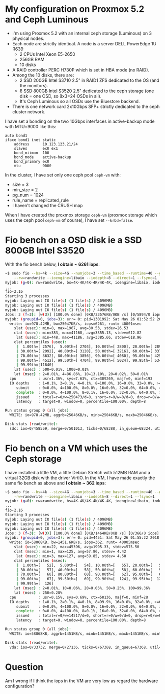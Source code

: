 # My configuration on Proxmox 5.2 and Ceph Luminous

* I'm using Proxmox 5.2 with an internal ceph storage (Luminous) on 3 physical nodes.
* Each node are strictly identical. A node is a server DELL PowerEdge 1U R639:
    - 2 CPUs Intel Xeon E5-2650
    - 256GB RAM
    - 10 disks
* A RAID controller PERC H730P which is set in HBA mode (no RAID).
* Among the 10 disks, there are:
    - 2 SSD 200GB Intel S3710 2.5" in RAID1 ZFS dedicated to the OS (and the monitors).
    - 8 SSD 800GB Intel S3520 2.5" dedicated to the ceph storage (one disk = one OSD, so 8x3=24 OSDs in all).
    - It's Ceph Luminous so all OSDs use the Bluestore backend.
* There is one network card 2x10Gbps SFP+ strictly dedicated to the ceph cluster network.

I have set a bonding on the two 10Gbps interfaces in active-backup mode with MTU=9000 like this:

```
auto bond1
iface bond1 inet static
    address      10.123.123.21/24
    slaves       ex0 ex1
    bond_miimon  100
    bond_mode    active-backup
    bond_primary ex0
    mtu          9000
```

In the cluster, I have set only one ceph pool `ceph-vm` with:

- size = 3
- min_size = 2
- pg_num = 1024
- rule_name = replicated_rule
- I haven't changed the CRUSH map

When I have created the proxmox storage `ceph-vm` (proxmox storage which uses the ceph
pool `ceph-vm` of course), I have set `--krbd=false`.


# Fio bench on a OSD disk ie a SSD 800GB Intel S3520

With the fio bench below, **I obtain ~ 6261 iops**:

```sh
~$ sudo fio --bs=4k --size=4G --numjobs=3 --time_based --runtime=40 --group_reporting --name myjob \
    --rw=randwrite --ioengine=libaio --iodepth=8 --direct=1 --fsync=1
myjob: (g=0): rw=randwrite, bs=4K-4K/4K-4K/4K-4K, ioengine=libaio, iodepth=8
...
fio-2.16
Starting 3 processes
myjob: Laying out IO file(s) (1 file(s) / 4096MB)
myjob: Laying out IO file(s) (1 file(s) / 4096MB)
myjob: Laying out IO file(s) (1 file(s) / 4096MB)
Jobs: 3 (f=3): [w(3)] [100.0% done] [0KB/23576KB/0KB /s] [0/5894/0 iops] [eta 00m:00s]
myjob: (groupid=0, jobs=3): err= 0: pid=1301992: Sat May 26 01:52:52 2018
  write: io=978.42MB, bw=25047KB/s, iops=6261, runt= 40001msec
    slat (usec): min=8, max=1967, avg=30.53, stdev=26.53
    clat (usec): min=383, max=41168, avg=3355.13, stdev=612.82
     lat (usec): min=448, max=41186, avg=3385.66, stdev=618.96
    clat percentiles (usec):
     |  1.00th=[ 2576],  5.00th=[ 2704], 10.00th=[ 2800], 20.00th=[ 2896],
     | 30.00th=[ 2992], 40.00th=[ 3120], 50.00th=[ 3216], 60.00th=[ 3376],
     | 70.00th=[ 3632], 80.00th=[ 3856], 90.00th=[ 4080], 95.00th=[ 4256],
     | 99.00th=[ 4512], 99.50th=[ 4704], 99.90th=[ 5024], 99.95th=[ 5344],
     | 99.99th=[11840]
    lat (usec) : 500=0.01%, 1000=0.01%
    lat (msec) : 2=0.01%, 4=86.86%, 10=13.10%, 20=0.02%, 50=0.01%
  cpu          : usr=1.36%, sys=7.63%, ctx=309269, majf=0, minf=193
  IO depths    : 1=0.1%, 2=0.1%, 4=0.1%, 8=100.0%, 16=0.0%, 32=0.0%, >=64=0.0%
     submit    : 0=0.0%, 4=100.0%, 8=0.0%, 16=0.0%, 32=0.0%, 64=0.0%, >=64=0.0%
     complete  : 0=0.0%, 4=100.0%, 8=0.1%, 16=0.0%, 32=0.0%, 64=0.0%, >=64=0.0%
     issued    : total=r=0/w=250473/d=0, short=r=0/w=0/d=0, drop=r=0/w=0/d=0
     latency   : target=0, window=0, percentile=100.00%, depth=8

Run status group 0 (all jobs):
  WRITE: io=978.42MB, aggrb=25046KB/s, minb=25046KB/s, maxb=25046KB/s, mint=40001msec, maxt=40001msec

Disk stats (read/write):
  sdc: ios=0/458559, merge=0/501013, ticks=0/68388, in_queue=68324, util=91.28%
```


# Fio bench on a VM which uses the Ceph storage

I have installed a little VM, a little Debian Stretch with 512MB RAM and a virtual 32GB disk with the
driver VirtIO. In the VM, I have made exactly the same fio bench as above and **I obtain ~ 362 iops**:

```sh
~$ sudo fio --bs=4k --size=4G --numjobs=3 --time_based --runtime=40 --group_reporting --name myjob \
    -rw=randwrite --ioengine=libaio --iodepth=8 --direct=1 --fsync=1
myjob: (g=0): rw=randwrite, bs=4K-4K/4K-4K/4K-4K, ioengine=libaio, iodepth=8
...
fio-2.16
Starting 3 processes
myjob: Laying out IO file(s) (1 file(s) / 4096MB)
myjob: Laying out IO file(s) (1 file(s) / 4096MB)
myjob: Laying out IO file(s) (1 file(s) / 4096MB)
Jobs: 3 (f=3): [w(3)] [100.0% done] [0KB/1464KB/0KB /s] [0/366/0 iops] [eta 00m:00s]
myjob: (groupid=0, jobs=3): err= 0: pid=4451: Sat May 26 01:55:22 2018
  write: io=58068KB, bw=1451.6KB/s, iops=362, runt= 40005msec
    slat (usec): min=22, max=45396, avg=1995.33, stdev=575.50
    clat (msec): min=1, max=125, avg=57.86, stdev= 4.42
     lat (msec): min=3, max=127, avg=59.85, stdev= 4.50
    clat percentiles (msec):
     |  1.00th=[   52],  5.00th=[   54], 10.00th=[   55], 20.00th=[   56],
     | 30.00th=[   57], 40.00th=[   58], 50.00th=[   58], 60.00th=[   59],
     | 70.00th=[   60], 80.00th=[   60], 90.00th=[   62], 95.00th=[   63],
     | 99.00th=[   67], 99.50th=[   69], 99.90th=[  124], 99.95th=[  125],
     | 99.99th=[  126]
    lat (msec) : 2=0.01%, 10=0.06%, 20=0.05%, 50=0.25%, 100=99.36%
    lat (msec) : 250=0.28%
  cpu          : usr=0.15%, sys=0.69%, ctx=50136, majf=0, minf=28
  IO depths    : 1=0.1%, 2=0.1%, 4=0.1%, 8=99.9%, 16=0.0%, 32=0.0%, >=64=0.0%
     submit    : 0=0.0%, 4=100.0%, 8=0.0%, 16=0.0%, 32=0.0%, 64=0.0%, >=64=0.0%
     complete  : 0=0.0%, 4=100.0%, 8=0.1%, 16=0.0%, 32=0.0%, 64=0.0%, >=64=0.0%
     issued    : total=r=0/w=14517/d=0, short=r=0/w=0/d=0, drop=r=0/w=0/d=0
     latency   : target=0, window=0, percentile=100.00%, depth=8

Run status group 0 (all jobs):
  WRITE: io=58068KB, aggrb=1451KB/s, minb=1451KB/s, maxb=1451KB/s, mint=40005msec, maxt=40005msec

Disk stats (read/write):
  vda: ios=0/33732, merge=0/27136, ticks=0/67368, in_queue=67368, util=98.36%
```

# Question

Am I wrong if I think the iops in the VM are very low as regard the hardware configuration?
